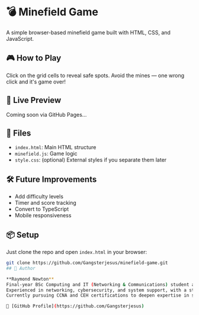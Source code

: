 # 💣 Minefield Game

A simple browser-based minefield game built with HTML, CSS, and JavaScript.

## 🎮 How to Play
Click on the grid cells to reveal safe spots. Avoid the mines — one wrong click and it's game over!

## 🚀 Live Preview
Coming soon via GitHub Pages...

## 📁 Files
- `index.html`: Main HTML structure
- `minefield.js`: Game logic
- `style.css`: (optional) External styles if you separate them later

## 🛠️ Future Improvements
- Add difficulty levels
- Timer and score tracking
- Convert to TypeScript
- Mobile responsiveness

## 📦 Setup
Just clone the repo and open `index.html` in your browser:
```bash
git clone https://github.com/Gangsterjesus/minefield-game.git
## 👤 Author

**Raymond Newton**  
Final-year BSc Computing and IT (Networking & Communications) student at the Open University.  
Experienced in networking, cybersecurity, and system support, with a strong focus on practical problem-solving and technical mastery.  
Currently pursuing CCNA and CEH certifications to deepen expertise in secure network architecture and ethical hacking.

🔗 [GitHub Profile](https://github.com/Gangsterjesus)
